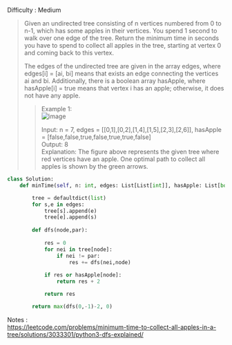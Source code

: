 Difficulty : Medium 

>Given an undirected tree consisting of n vertices numbered from 0 to n-1, which has some apples in their vertices. You spend 1 second to walk over one edge of the tree. Return the minimum time in seconds you have to spend to collect all apples in the tree, starting at vertex 0 and coming back to this vertex.
>
>The edges of the undirected tree are given in the array edges, where edges[i] = [ai, bi] means that exists an edge connecting the vertices ai and bi. Additionally, there is a boolean array hasApple, where hasApple[i] = true means that vertex i has an apple; otherwise, it does not have any apple.
>>Example 1:  
>>![image](https://user-images.githubusercontent.com/59885206/211874709-43c2df08-0c1f-4c8e-a41b-29fdcdc5f369.png)  
>>
>>Input: n = 7, edges = [[0,1],[0,2],[1,4],[1,5],[2,3],[2,6]], hasApple = [false,false,true,false,true,true,false]   
>>Output: 8   
>>Explanation: The figure above represents the given tree where red vertices have an apple. One optimal path to collect all apples is shown by the green arrows.  

```python
class Solution:
    def minTime(self, n: int, edges: List[List[int]], hasApple: List[bool]) -> int:

        tree = defaultdict(list)
        for s,e in edges:
            tree[s].append(e)
            tree[e].append(s)
        
        def dfs(node,par):
            
            res = 0
            for nei in tree[node]:
                if nei != par:
                    res += dfs(nei,node)
            
            if res or hasApple[node]:
                return res + 2

            return res

        return max(dfs(0,-1)-2, 0)
```        


Notes :   
https://leetcode.com/problems/minimum-time-to-collect-all-apples-in-a-tree/solutions/3033301/python3-dfs-explained/
